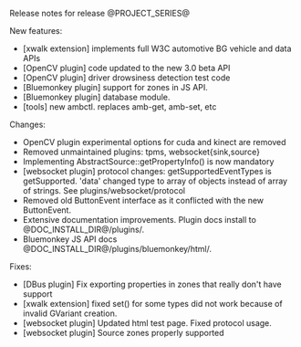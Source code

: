 Release notes for release @PROJECT_SERIES@

New features:
- [xwalk extension] implements full W3C automotive BG vehicle and data APIs
- [OpenCV plugin] code updated to the new 3.0 beta API
- [OpenCV plugin] driver drowsiness detection test code
- [Bluemonkey plugin] support for zones in JS API.
- [Bluemonkey plugin] database module.
- [tools] new ambctl. replaces amb-get, amb-set, etc

Changes:
- OpenCV plugin experimental options for cuda and kinect are removed
- Removed unmaintained plugins: tpms, websocket{sink,source}
- Implementing AbstractSource::getPropertyInfo() is now mandatory
- [websocket plugin] protocol changes: getSupportedEventTypes is getSupported.  'data' changed type to array of objects
  instead of array of strings.  See plugins/websocket/protocol
- Removed old ButtonEvent interface as it conflicted with the new ButtonEvent.
- Extensive documentation improvements.  Plugin docs install to @DOC_INSTALL_DIR@/plugins/.
- Bluemonkey JS API docs @DOC_INSTALL_DIR@/plugins/bluemonkey/html/.

Fixes:
- [DBus plugin] Fix exporting properties in zones that really don't have support
- [xwalk extension] fixed set() for some types did not work because of invalid GVariant creation.
- [websocket plugin] Updated html test page.  Fixed protocol usage.
- [websocket plugin] Source zones properly supported
